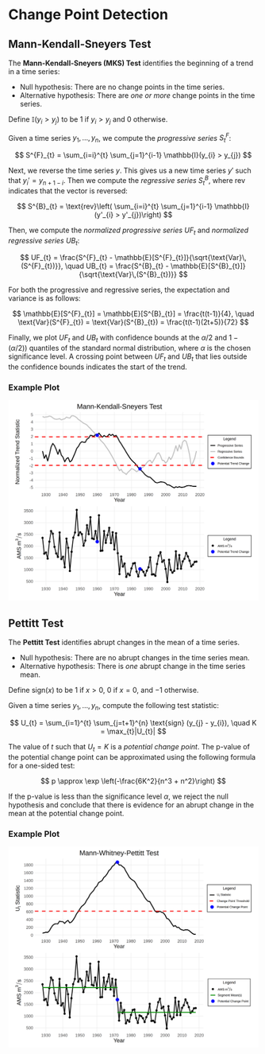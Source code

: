 # Change Point Detection

## Mann-Kendall-Sneyers Test

The **Mann-Kendall-Sneyers (MKS) Test** identifies the beginning of a trend in a time series:

- Null hypothesis: There are no change points in the time series.
- Alternative hypothesis: There are _one or more_ change points in the time series.

Define $\mathbb{I}(y_{i} > y_{j})$ to be $1$ if $y_{i} > y_{j}$ and $0$ otherwise.

Given a time series $y_{1}, \dots, y_{n}$, we compute the *progressive series* $S^{F}_{t}$:

$$
S^{F}_{t} = \sum_{i=i}^{t} \sum_{j=1}^{i-1} \mathbb{I}(y_{i} > y_{j})
$$

Next, we reverse the time series $y$.
This gives us a new time series $y'$ such that $y_{i}' = y_{n+1-i}$. 
Then we compute the *regressive series* $S^{B}_{t}$, where $\text{rev}$ indicates that the vector is reversed:

$$
S^{B}_{t} = \text{rev}\left( \sum_{i=i}^{t} \sum_{j=1}^{i-1} \mathbb{I}(y'_{i} > y'_{j})\right)
$$

Then, we compute the _normalized progressive series_ $UF_{t}$ and _normalized regressive series_ $UB_{t}$:

$$
UF_{t} = \frac{S^{F}_{t} - \mathbb{E}[S^{F}_{t}]}{\sqrt{\text{Var}\,(S^{F}_{t})}}, \quad
UB_{t} = \frac{S^{B}_{t} - \mathbb{E}[S^{B}_{t}]}{\sqrt{\text{Var}\,(S^{B}_{t})}}
$$

For both the progressive and regressive series, the expectation and variance is as follows:

$$
\mathbb{E}[S^{F}_{t}] = \mathbb{E}[S^{B}_{t}] = \frac{t(t-1)}{4}, \quad
\text{Var}(S^{F}_{t}) = \text{Var}(S^{B}_{t}) = \frac{t(t-1)(2t+5)}{72}
$$

Finally, we plot $UF_{t}$ and $UB_{t}$ with confidence bounds at the $\alpha/2$ and $1 - (\alpha /2))$ quantiles of the standard normal distribution, where $\alpha$ is the chosen significance level.
A crossing point between $UF_{t}$ and $UB_{t}$ that lies outside the confidence bounds indicates the start of the trend.

### Example Plot

![](img/plot-mks.png)

## Pettitt Test

The **Pettitt Test** identifies abrupt changes in the mean of a time series.

- Null hypothesis: There are no abrupt changes in the time series mean.
- Alternative hypothesis: There is _one_ abrupt change in the time series mean.

Define $\text{sign}(x)$ to be $1$ if $x > 0$, $0$ if $x = 0$, and $-1$ otherwise.

Given a time series $y_{1}, \dots, y_{n}$, compute the following test statistic:

$$
U_{t} = \sum_{i=1}^{t} \sum_{j=t+1}^{n} \text{sign} (y_{j} - y_{i}), \quad K = \max_{t}|U_{t}|
$$

The value of $t$ such that $U_{t} = K$ is a _potential change point_. The p-value of the potential change point can be approximated using the following formula for a one-sided test:

$$
p \approx \exp \left(-\frac{6K^2}{n^3 + n^2}\right)
$$

If the p-value is less than the significance level $\alpha$, we reject the null hypothesis and conclude that there is evidence for an abrupt change in the mean at the potential change point.

### Example Plot

![](img/plot-pettitt.png)
